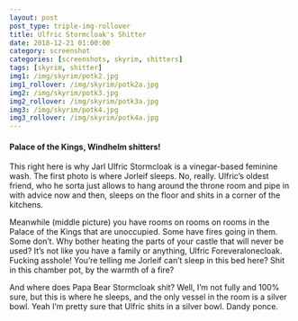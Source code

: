 ```yaml
---
layout: post
post_type: triple-img-rollover
title: Ulfric Stormcloak's Shitter
date: 2018-12-21 01:00:00
category: screenshot
categories: [screenshots, skyrim, shitters]
tags: [skyrim, shitter]
img1: /img/skyrim/potk2.jpg
img1_rollover: /img/skyrim/potk2a.jpg
img2: /img/skyrim/potk3.jpg
img2_rollover: /img/skyrim/potk3a.jpg
img3: /img/skyrim/potk4.jpg
img3_rollover: /img/skyrim/potk4a.jpg
---
```

#### Palace of the Kings, Windhelm shitters!

This right here is why Jarl Ulfric Stormcloak is a vinegar-based feminine wash. The first photo is where Jorleif sleeps. No, really. Ulfric’s oldest friend, who he sorta just allows to hang around the throne room and pipe in with advice now and then, sleeps on the floor and shits in a corner of the kitchens.

Meanwhile (middle picture) you have rooms on rooms on rooms in the Palace of the Kings that are unoccupied. Some have fires going in them. Some don’t. Why bother heating the parts of your castle that will never be used? It’s not like you have a family or anything, Ulfric Foreveralonecloak. Fucking asshole! You’re telling me Jorleif can’t sleep in this bed here? Shit in this chamber pot, by the warmth of a fire?

And where does Papa Bear Stormcloak shit? Well, I’m not fully and 100% sure, but this is where he sleeps, and the only vessel in the room is a silver bowl. Yeah I’m pretty sure that Ulfric shits in a silver bowl. Dandy ponce.
